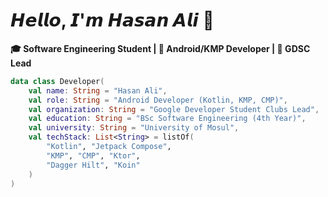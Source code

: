 # 𝙃𝙚𝙡𝙡𝙤, 𝙄'𝙢 𝙃𝙖𝙨𝙖𝙣 𝘼𝙡𝙞 👋

**🎓 Software Engineering Student | 📱 Android/KMP Developer | 🚀 GDSC Lead**

```kotlin
data class Developer(
    val name: String = "Hasan Ali",
    val role: String = "Android Developer (Kotlin, KMP, CMP)",
    val organization: String = "Google Developer Student Clubs Lead",
    val education: String = "BSc Software Engineering (4th Year)",
    val university: String = "University of Mosul",
    val techStack: List<String> = listOf(
        "Kotlin", "Jetpack Compose", 
        "KMP", "CMP", "Ktor", 
        "Dagger Hilt", "Koin"
    )
)

